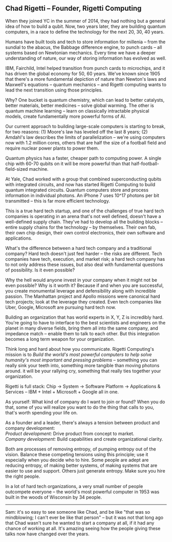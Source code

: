 ## Chad Rigetti – Founder, Rigetti Computing

When they joined YC in the summer of 2014, they had nothing but a general idea of how to build a qubit. Now, two years later, they are building quantum computers, in a race to define the technology for the next 20, 30, 40 years.

Humans have built tools and tech to store information for millenia – from the sundial to the abacus, the Babbage difference engine, to punch cards – all systems based on Newtonian mechanics. Every time we have a deeper understanding of nature, our way of storing information has evolved as well.

IBM, Fairchild, Intel helped transition from punch cards to microchips, and it has driven the global economy for 50, 60 years. We've known since 1905 that there's a more fundamental depiction of nature than Newton's laws and Maxwell's equations – quantum mechanics – and Rigetti computing wants to lead the next transition using those principles.

Why? One bucket is quantum chemistry, which can lead to better catalysts, better materials, better medicines – solve global warming. The other is quantum machine learning – learn on classically intractable physical models, create fundamentally more powerful forms of AI.

Our current approach to building large-scale computers is starting to break, for two reasons: (1) Moore's law has leveled off the last 8 years; (2) Amdahl's law describes the limits of parallelization – we're using computers now with 1.2 million cores, others that are half the size of a football field and require nuclear power plants to power them.

Quantum physics has a faster, cheaper path to computing power. A single chip with 60-70 qubits on it will be more powerful than that half-football-field-sized machine.

At Yale, Chad worked with a group that combined superconducting qubits with integrated circuits, and now has started Rigetti Computing to build quantum integrated circuits.
Quantum computers store and process information in individual photons. An iPhone 7 uses 10^17 photons per bit transmitted – this is far more efficient technology.

This is a true hard tech startup, and one of the challenges of true hard tech companies is operating in an arena that's not well defined, doesn't have a well-defined supply chain. They've had to develop all the building blocks – entire supply chains for the technology – by themselves. Their own fab, their own chip design, their own control electronics, their own software and applications.

What's the difference between a hard tech company and a traditional company? Hard tech doesn't just feel harder – the risks are different. Tech companies have tech, execution, and market risk; a hard tech company has to not only address these issues, but also deal with fundamental questions of possibility. Is it even possible?

Why the hell would anyone invest in your company when it might not be even possible? Why is it worth it? Because if and when you are successful, you create monumental leverage and defensibility along with incredible passion. The Manhattan project and Apollo missions were canonical hard tech projects; look at the leverage they created. Even tech companies like Uber, Google, Microsoft are pursuing hard tech now.

Building an organization that has world experts in X, Y, Z is incredibly hard. You're going to have to interface to the best scientists and engineers on the planet in many diverse fields, bring them all into the same company, and impedance match – enable them to talk to each other. But this integration becomes a long term weapon for your organization.

Think long and hard about how you communicate. Rigetti Computing's mission is to *Build the world's most powerful computers to help solve humanity's most important and pressing problems* – something you can really sink your teeth into, something more tangible than moving photons around. it will be your rallying cry, something that really ties together your organization.

Rigetti is full stack: Chip -> System -> Software Platform -> Applications & Services – IBM + Intel + Microsoft + Google all in one.

As yourself: What kind of company do I want to join or found?
When you do that, some of you will realize you want to do the thing that calls to you, that's worth spending your life on.

As a founder and a leader, there's always a tension between product and company development:  
*Product development:* Drive product from concept to market.  
*Company development:* Build capabilities and create organizational clarity.

Both are processes of removing entropy, of pumping entropy out of the vision. Balance these competing tensions using this principle; use it especially when you decide who to hire. Some people are adept are reducing entropy, of making better systems, of making systems that are easier to use and support. Others just generate entropy. Make sure you hire the right people.

In a lot of hard tech organizations, a very small number of people outcompete everyone – the world's most powerful computer in 1953 was built in the woods of Wisconsin by 34 people.

---

Sam: it's so easy to see someone like Chad, and be like "that was so mindblowing; I can't ever be like that person" – but it was not that long ago that Chad wasn't sure he wanted to start a company at all, if it had any chance of working at all. It's amazing seeing how the people giving these talks now have changed over the years.
